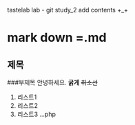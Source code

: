 tastelab lab - git study_2 
add contents +_+
# mark down =.md
## 제목
###부제목
안녕하세요.
**굵게**
~~취소선~~
1. 리스트1
2. 리스트2
3. 리스트3
...php
<?php
...
-a
-b
-c
	-a
	-b
	-c

